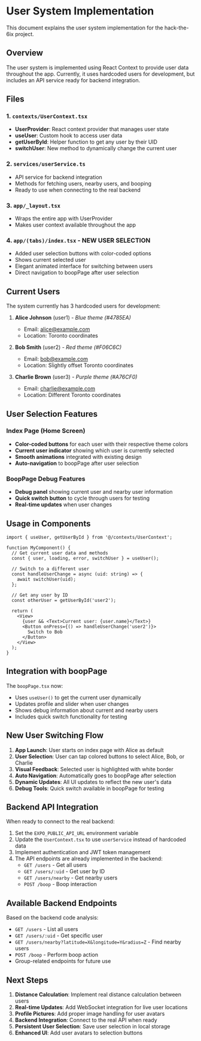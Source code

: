 # User System Implementation

This document explains the user system implementation for the hack-the-6ix project.

## Overview

The user system is implemented using React Context to provide user data throughout the app. Currently, it uses hardcoded users for development, but includes an API service ready for backend integration.

## Files

### 1. `contexts/UserContext.tsx`
- **UserProvider**: React context provider that manages user state
- **useUser**: Custom hook to access user data
- **getUserById**: Helper function to get any user by their UID
- **switchUser**: New method to dynamically change the current user

### 2. `services/userService.ts`
- API service for backend integration
- Methods for fetching users, nearby users, and booping
- Ready to use when connecting to the real backend

### 3. `app/_layout.tsx`
- Wraps the entire app with UserProvider
- Makes user context available throughout the app

### 4. `app/(tabs)/index.tsx` - **NEW USER SELECTION**
- Added user selection buttons with color-coded options
- Shows current selected user
- Elegant animated interface for switching between users
- Direct navigation to boopPage after user selection

## Current Users

The system currently has 3 hardcoded users for development:

1. **Alice Johnson** (user1) - *Blue theme (#4785EA)*
   - Email: alice@example.com
   - Location: Toronto coordinates
   
2. **Bob Smith** (user2) - *Red theme (#F06C6C)*
   - Email: bob@example.com
   - Location: Slightly offset Toronto coordinates
   
3. **Charlie Brown** (user3) - *Purple theme (#A76CF0)*
   - Email: charlie@example.com
   - Location: Different Toronto coordinates

## User Selection Features

### Index Page (Home Screen)
- **Color-coded buttons** for each user with their respective theme colors
- **Current user indicator** showing which user is currently selected
- **Smooth animations** integrated with existing design
- **Auto-navigation** to boopPage after user selection

### BoopPage Debug Features
- **Debug panel** showing current user and nearby user information
- **Quick switch button** to cycle through users for testing
- **Real-time updates** when user changes

## Usage in Components

```tsx
import { useUser, getUserById } from '@/contexts/UserContext';

function MyComponent() {
  // Get current user data and methods
  const { user, loading, error, switchUser } = useUser();
  
  // Switch to a different user
  const handleUserChange = async (uid: string) => {
    await switchUser(uid);
  };
  
  // Get any user by ID
  const otherUser = getUserById('user2');
  
  return (
    <View>
      {user && <Text>Current user: {user.name}</Text>}
      <Button onPress={() => handleUserChange('user2')}>
        Switch to Bob
      </Button>
    </View>
  );
}
```

## Integration with boopPage

The `boopPage.tsx` now:
- Uses `useUser()` to get the current user dynamically
- Updates profile and slider when user changes
- Shows debug information about current and nearby users
- Includes quick switch functionality for testing

## New User Switching Flow

1. **App Launch**: User starts on index page with Alice as default
2. **User Selection**: User can tap colored buttons to select Alice, Bob, or Charlie
3. **Visual Feedback**: Selected user is highlighted with white border
4. **Auto Navigation**: Automatically goes to boopPage after selection
5. **Dynamic Updates**: All UI updates to reflect the new user's data
6. **Debug Tools**: Quick switch available in boopPage for testing

## Backend API Integration

When ready to connect to the real backend:

1. Set the `EXPO_PUBLIC_API_URL` environment variable
2. Update the `UserContext.tsx` to use `userService` instead of hardcoded data
3. Implement authentication and JWT token management
4. The API endpoints are already implemented in the backend:
   - `GET /users` - Get all users
   - `GET /users/:uid` - Get user by ID
   - `GET /users/nearby` - Get nearby users
   - `POST /boop` - Boop interaction

## Available Backend Endpoints

Based on the backend code analysis:
- `GET /users` - List all users
- `GET /users/:uid` - Get specific user
- `GET /users/nearby?latitude=X&longitude=Y&radius=Z` - Find nearby users
- `POST /boop` - Perform boop action
- Group-related endpoints for future use

## Next Steps

1. **Distance Calculation**: Implement real distance calculation between users
2. **Real-time Updates**: Add WebSocket integration for live user locations
3. **Profile Pictures**: Add proper image handling for user avatars
4. **Backend Integration**: Connect to the real API when ready
5. **Persistent User Selection**: Save user selection in local storage
6. **Enhanced UI**: Add user avatars to selection buttons
